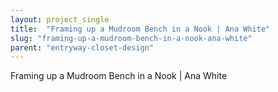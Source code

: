 ```yaml
---
layout: project_single
title:  "Framing up a Mudroom Bench in a Nook | Ana White"
slug: "framing-up-a-mudroom-bench-in-a-nook-ana-white"
parent: "entryway-closet-design"
---
```

Framing up a Mudroom Bench in a Nook | Ana White